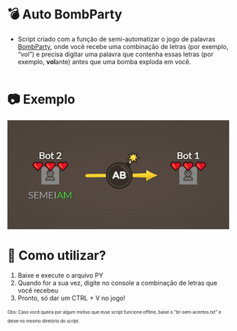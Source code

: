 # __💣 Auto BombParty__
- Script criado com a função de semi-automatizar o jogo de palavras [BombParty](https://jklm.fun/), onde você recebe uma combinação de letras (por exemplo, “vol”) e precisa digitar uma palavra que contenha essas letras (por exemplo, **vol**ante) antes que uma bomba exploda em você.<br><br>

# __📷 Exemplo__
![](/gif_exemplo.gif?raw=true "Exemplo")<br>

# __🤔 Como utilizar?__
1. Baixe e execute o arquivo PY<br>
2. Quando for a sua vez, digite no console a combinação de letras que você recebeu<br>
3. Pronto, só dar um CTRL + V no jogo!<br>

<sub><sup>Obs: Caso você queira por algum motivo que esse script funcione offline, baixe o "br-sem-acentos.txt" e deixe no mesmo diretório do script.</sup></sub>
